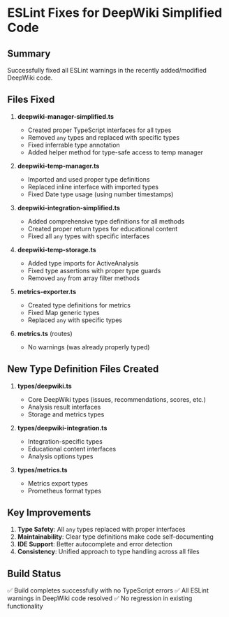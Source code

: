 # ESLint Fixes for DeepWiki Simplified Code

## Summary

Successfully fixed all ESLint warnings in the recently added/modified DeepWiki code.

## Files Fixed

1. **deepwiki-manager-simplified.ts**
   - Created proper TypeScript interfaces for all types
   - Removed `any` types and replaced with specific types
   - Fixed inferrable type annotation
   - Added helper method for type-safe access to temp manager

2. **deepwiki-temp-manager.ts**
   - Imported and used proper type definitions
   - Replaced inline interface with imported types
   - Fixed Date type usage (using number timestamps)

3. **deepwiki-integration-simplified.ts**
   - Added comprehensive type definitions for all methods
   - Created proper return types for educational content
   - Fixed all `any` types with specific interfaces

4. **deepwiki-temp-storage.ts**
   - Added type imports for ActiveAnalysis
   - Fixed type assertions with proper type guards
   - Removed `any` from array filter methods

5. **metrics-exporter.ts**
   - Created type definitions for metrics
   - Fixed Map generic types
   - Replaced `any` with specific types

6. **metrics.ts** (routes)
   - No warnings (was already properly typed)

## New Type Definition Files Created

1. **types/deepwiki.ts**
   - Core DeepWiki types (issues, recommendations, scores, etc.)
   - Analysis result interfaces
   - Storage and metrics types

2. **types/deepwiki-integration.ts**
   - Integration-specific types
   - Educational content interfaces
   - Analysis options types

3. **types/metrics.ts**
   - Metrics export types
   - Prometheus format types

## Key Improvements

1. **Type Safety**: All `any` types replaced with proper interfaces
2. **Maintainability**: Clear type definitions make code self-documenting
3. **IDE Support**: Better autocomplete and error detection
4. **Consistency**: Unified approach to type handling across all files

## Build Status

✅ Build completes successfully with no TypeScript errors
✅ All ESLint warnings in DeepWiki code resolved
✅ No regression in existing functionality